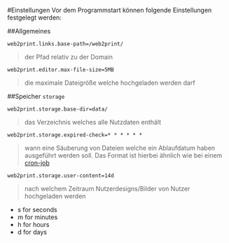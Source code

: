 #Einstellungen
Vor dem Programmstart können folgende Einstellungen festgelegt werden:

##Allgemeines

 ``web2print.links.base-path=/web2print/``
> der Pfad relativ zu der Domain

 ``web2print.editor.max-file-size=5MB``
> die maximale Dateigröße welche hochgeladen werden darf

##Speicher ```storage```

```web2print.storage.base-dir=data/```
> das Verzeichnis welches alle Nutzdaten enthält



```web2print.storage.expired-check=* * * * * *```
> wann eine Säuberung von Dateien welche ein Ablaufdatum haben ausgeführt werden soll. Das Format ist hierbei ähnlich wie bei einem [cron-job](https://docs.spring.io/spring-framework/docs/current/javadoc-api/org/springframework/scheduling/support/CronSequenceGenerator.html)

 ```web2print.storage.user-content=14d```
> nach welchem Zeitraum Nutzerdesigns/Bilder von Nutzer hochgeladen werden
* s for seconds
* m for minutes
* h for hours
* d for days


